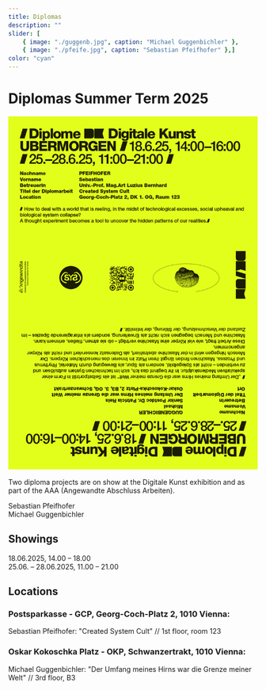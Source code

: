 ```yaml
---
title: Diplomas
description: ""
slider: [
    { image: "./guggenb.jpg", caption: "Michael Guggenbichler" },
    { image: "./pfeife.jpg", caption: "Sebastian Pfeifhofer" },]
color: "cyan"
---
```


# Diplomas Summer Term 2025

![](./diplomeS25-poster.jpg)

Two diploma projects are on show at the Digitale Kunst exhibition and as part of the AAA (Angewandte Abschluss Arbeiten).<br/>

Sebastian Pfeifhofer<br/> 
Michael Guggenbichler<br/> 

## Showings
18.06.2025, 14.00 – 18.00 <br/>
25.06. – 28.06.2025, 11.00 – 21.00 <br/>

## Locations

### Postsparkasse - GCP, Georg-Coch-Platz 2, 1010 Vienna:
Sebastian Pfeifhofer: "Created System Cult" // 1st floor, room 123<br/>

### Oskar Kokoschka Platz - OKP, Schwanzertrakt, 1010 Vienna:
Michael Guggenbichler: "Der Umfang meines Hirns war die Grenze meiner Welt" // 3rd floor, B3<br/>

<!--
# Diplomas Winter Term 2024
Three diploma projects are on show at the Digitale Kunst exhibition and as part of the AAA (Angewandte Abschluss Arbeiten).<br/>

Stefan Krische<br/> 
Emanuel Spurny<br/> 
Joanna Zabielska<br/>

## Showings
21.01.2025, 14.00 – 18.00 <br/>
24.01. – 25.01.2025, 11.00 – 19.00 <br/>

## Locations

### Postsparkasse - GCP, Georg-Coch-Platz 2, 1010 Vienna:
Emanuel Spurny: "Orte 1-4" // 1st floor, room 122/123<br/>
Stefan Krische: "Conflict Pattern Recognition" // 1st floor, room 130<br/>

### Schauraum Angewandte, MQ Schauräume, Museumsplatz 1, 1070 Vienna:
Joanna Zabielska: "POSTGRANICZE. The Borderland of Echoes and Realities" // Schauraum Angewandte, MuseumsQuartier<br/>


# Diplomas Summer Term 2024

Seven diploma projects are on show at the Digitale Kunst exhibition and as part of the Angewandte Festival / AAA (Angewandte Abschluss Arbeiten).

## Dates
18.06.2024, 14.00 – 18.00 <br/>
26.06. – 29.06.2024, 11.00 – 21.00 

## Locations

# Postsparkasse - GCP, Georg-Coch-Platz 2, 1010 Vienna:<br/>
Kilian Hanappi: looking for you // 1. OG, Raum 110<br/>
Patryk Senwicki: Synthetic Sibling // 1. OG, Raum 129<br/>
Verena Tscherner: entangle. deflate // 1. OG, Raum 127<br/>

# VZA 7, Vordere Zollamtsstraße 7, 1030 Vienna:<br/>
Hanna Besenhard: Exit House // 4. OG, B 13

# Heiligenkreuzerhof, Schönlaterngasse 5, 1010 Vienna:<br/>
Isabelle Orsini und Rosenberg: Transit // Sala Terrena (daily 14.00 – 18.00)

# OKP, Oskar-Kokoschka-Platz 2, 1010 Vienna:<br/>
Luca Sabot: Apparatus #5 // 6. OG, B1<br/>
Agnieszka Zagraba: The Land of Bearing Shapes // 3. OG, B3
-->

